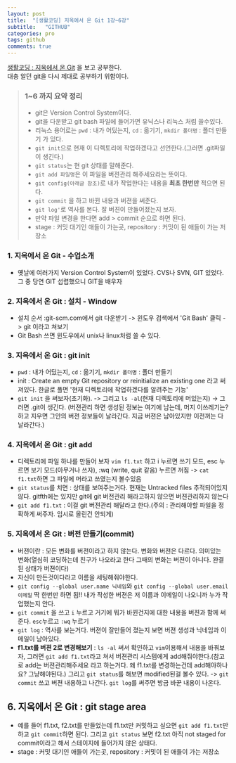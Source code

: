 ```yaml
---
layout: post
title:  "[생활코딩] 지옥에서 온 Git 1강~6강"
subtitle:   "GITHUB"
categories: pro
tags: github
comments: true
---
```


[생활코딩 : 지옥에서 온 Git](https://opentutorials.org/course/2708) 을 보고 공부한다.  
대충 알던 git을 다시 제대로 공부하기 위함이다.
  
  
> ### 1~6 까지 요약 정리
> - git은 Version Control System이다.
> - git을 다운받고 git bash 파일에 들어가면 유닉스나 리눅스 처럼 쓸수있다.
> - 리눅스 용어로는 ```pwd``` : 내가 어딨는지,  ```cd``` : 옮기기, ```mkdir 폴더명``` : 폴더 만들기 가 있다.
> - ```git init```으로 현재 이 디렉토리에 작업하겠다고 선언한다.(그러면 .git파일이 생긴다.)
> - ```git status```는 현 git 상태를 말해준다.
> - ```git add 파일명```은 이 파일을 버젼관리 해주세요라는 뜻이다.
> - ```git config(아래글 참조)```로 내가 작업한다는 내용을 **최초 한번만** 적으면 된다.
> - ```git commit``` 을 하고 바뀐 내용과 버젼을 써준다.
> - ```git log'```로 역사를 본다. 잘 버젼이 만들어졌는지 보자.
> - 만약 파일 변경을 한다면 add > commit 순으로 하면 된다.
> - stage : 커밋 대기인 애들이 가는곳, repository : 커밋이 된 애들이 가는 저장소
  
### 1. 지옥에서 온 Git - 수업소개
- 옛날에 여러가지 Version Control System이 있었다. CVS나 SVN, GIT 있었다. 그 중 당연 GIT 섭렵했으니 GIT을 배우자
  
  
### 2. 지옥에서 온 Git : 설치 - Window
- 설치 순서 :git-scm.com에서 git 다운받기 -> 윈도우 검색에서 'Git Bash' 클릭 -> git 이라고 쳐보기
- Git Bash 쓰면 윈도우에서 unix나 linux처럼 쓸 수 있다.
  
  
### 3. 지옥에서 온 Git : git init
- ```pwd``` : 내가 어딨는지,  ```cd``` : 옮기기, ```mkdir 폴더명``` : 폴더 만들기
- init :  Create an empty Git repository or reinitialize an existing one 라고 써져있다. 한글로 풀면 '현재 디렉토리에 작업하겠다를 알려주는 기능'
- ```git init``` 을 써보자(초기화). -> 그리고 ```ls -al```(현재 디렉토리에 머있는지) -> 그러면 .git이 생긴다. (버젼관리 하면 생성된 정보는 여기에 남는데, 머지 이쓰레기는? 하고 지우면 그안의 버젼 정보들이 날라간다. 지금 버젼은 남아있지만 이전꺼는 다 날라간다.)
  
  
### 4. 지옥에서 온 Git : git add
- 디렉토리에 파일 하나를 만들어 보자 ```vim f1.txt``` 하고 i 누르면 쓰기 모드, esc 누르면 보기 모드(아무거나 쓰자), :wq (write, quit 같음) 누르면 꺼짐 -> ```cat f1.txt```하면 그 파일에 머라고 쓰였는지 볼수있음
- ```git status```를 치면 : 상태를 보여주는거다. 현재는 Untracked files 추적되어있지않다. gitfth에는 있지만 git에 git 버전관리 해라고하지 않으면 버젼관리하지 않는다
- ```git add f1.txt``` : 이걸 git 버젼관리 해달라고 한다.(주의 : 관리해야할 파일을 정확하게 써주자. 임시로 올린건 안되게)
  
  
### 5. 지옥에서 온 Git : 버전 만들기(commit)
- 버젼이란 : 모든 변화를 버젼이라고 하지 않는다. 변화와 버젼은 다르다. 의미있는 변화(열심히 코딩하는데 친구가 나오라고 한다 그때의 변화는 버젼이 아니다. 완결된 상태가 버젼이다)
- 자신이 만든것이다라고 이름을 세팅해줘야한다. 
- ```git config --global user.name 닉네임```와 ```git config --global user.email 이메일``` 딱 한번만 하면 됨!! 내가 작성한 버젼은 저 이름과 이메일이 나오니까 누가 작업했는지 안다.
- ```git commit``` 을 쓰고 ```i``` 누르고 거기에 뭐가 바뀐건지에 대한 내용을 버젼과 함께 써준다. ```esc```누르고 ```:wq``` 누르기
- ```git log``` : 역사를 보는거다. 버젼이 잘만들어 졌는지 보면 버젼 생성과 닉네임과 이메일이 남아있다.
- **f1.txt를 버젼 2로 변경해보기** : ```ls -al``` 써서 확인하고 ```vim```이용해서 내용을 바꿔보자, 그러면 ```git add f1.txt```라고 쳐서 버젼관리 시스템에게 add해줘야한다.(참고로 add는 버젼관리해주세요 라고 하는거다. 왜 f1.txt를 변경하는건데 add해야하나요? 그냥해야된다.) 그리고 ```git status```를 해보면 modified된걸 볼수 있다. -> ```git commit``` 쓰고 버젼 내용하고 나간다. ```git log```를 써주면 방금 바꾼 내용이 나온다.

## 6. 지옥에서 온 Git : git stage area
- 예를 들어 f1.txt, f2.txt를 만들었는데 f1.txt만 커밋하고 싶으면 ```git add f1.txt```만 하고 ```git commit```하면 된다. 그리고 ```git status``` 보면 f2.txt 아직 not staged for commit이라고 해서 스테이지에 들어가지 않은 상태다.
- stage : 커밋 대기인 애들이 가는곳, repository : 커밋이 된 애들이 가는 저장소
